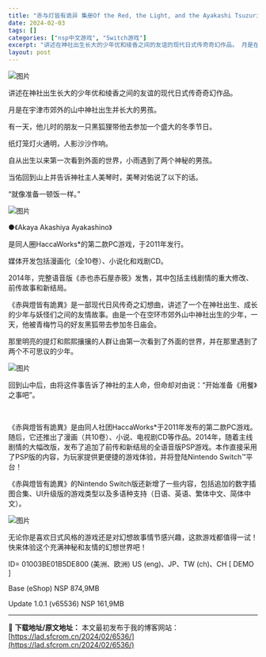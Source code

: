 ```yaml
---
title: "赤与灯皆有诡异 集册Of the Red, the Light, and the Ayakashi Tsuzuri NSP中文"
date: 2024-02-03
tags: []
categories: ["nsp中文游戏", "Switch游戏"]
excerpt: "讲述在神社出生长大的少年优和绫香之间的友谊的现代日式传奇奇幻作品。 月是在宇津市郊外的山中神社出生并长大的男孩。 有一天，他儿时的朋友一只黑狐狸带他去参加一个盛大的冬季节日。 纸灯笼灯火通明，人影沙沙作响。 自从出生以来第一次看到外面的世界，小雨遇到了两个神秘的男孩。 当佑回到山上并告诉神社主人美琴&hellip;"
layout: post
---
```


<img class="rich_pages wxw-img" src="https://lad.sfcrom.cn/wp-content/uploads/2024/02/20240203145017-23865.jpeg" alt="图片" crossorigin="anonymous" data-backh="700" data-backw="432" data-imgfileid="100002308" data-ratio="1.6203703703703705" data-src="https://mmbiz.qpic.cn/sz_mmbiz_jpg/TGCuCrCf9rpEUHIcez4atej2PldibbQ7wqKNjgHsicSzrr8nic1gaB3dOAibNdufOGGE8diblzcOFEszZfuI7kl71kw/640?wx_fmt=jpeg&amp;from=appmsg" data-type="jpeg" data-w="432" data-original-style="width: 100%;height: auto;" data-index="3" data-fail="0" />

讲述在神社出生长大的少年优和绫香之间的友谊的现代日式传奇奇幻作品。

月是在宇津市郊外的山中神社出生并长大的男孩。

有一天，他儿时的朋友一只黑狐狸带他去参加一个盛大的冬季节日。

纸灯笼灯火通明，人影沙沙作响。

自从出生以来第一次看到外面的世界，小雨遇到了两个神秘的男孩。

当佑回到山上并告诉神社主人美琴时，美琴对佑说了以下的话。

“就像准备一顿饭一样。”

<img class="rich_pages wxw-img" src="https://lad.sfcrom.cn/wp-content/uploads/2024/02/20240203145017-3d3c5.jpeg" alt="图片" crossorigin="anonymous" data-imgfileid="100002309" data-ratio="0.562" data-src="https://mmbiz.qpic.cn/sz_mmbiz_jpg/TGCuCrCf9rpEUHIcez4atej2PldibbQ7wAdRV0W9zSIjGS3ElyWPGRibKSQDMbCic8CkUdHXfmCaHevyWx4zLt4Wg/640?wx_fmt=jpeg&amp;from=appmsg" data-type="jpeg" data-w="1000" data-original-style="null" data-index="4" data-fail="0" />

●《Akaya Akashiya Ayakashino》

是同人圈HaccaWorks*的第二款PC游戏，于2011年发行。

媒体开发包括漫画化（全10卷）、小说化和戏剧CD。

2014年，完整语音版《赤也赤石屋赤筱》发售，其中包括主线剧情的重大修改、前传故事和新结局。

《赤與燈皆有詭異》是一部现代日风传奇之幻想曲，讲述了一个在神社出生、成长的少年与妖怪们之间的友情故事。由是一个在空环市郊外山中神社出生的少年，一天，他被青梅竹马的好友黑狐带去参加冬日庙会。

那里明亮的提灯和熙熙攘攘的人群让由第一次看到了外面的世界，并在那里遇到了两个不可思议的少年。

<img class="rich_pages wxw-img" src="https://lad.sfcrom.cn/wp-content/uploads/2024/02/20240203145017-34f09.jpeg" alt="图片" crossorigin="anonymous" data-imgfileid="100002312" data-ratio="0.562" data-src="https://mmbiz.qpic.cn/sz_mmbiz_jpg/TGCuCrCf9rpEUHIcez4atej2PldibbQ7wcibMvdJDzDibvcPlKVnXbn190gyCQ45wLZ2OdC0CvqIbK4nJX7bIBJSw/640?wx_fmt=jpeg&amp;from=appmsg" data-type="jpeg" data-w="1000" data-original-style="letter-spacing: 0.578px;text-wrap: wrap;" data-index="5" data-fail="0" />

回到山中后，由将这件事告诉了神社的主人命，但命却对由说：“开始准备《用餐》之事吧”。

&nbsp;

《赤與燈皆有詭異》是由同人社团HaccaWorks*于2011年发布的第二款PC游戏。随后，它还推出了漫画（共10卷）、小说、电视剧CD等作品。2014年，随着主线剧情的大幅改版，发布了追加了前传和新结局的全语音版PSP游戏。本作直接采用了PSP版的内容，为玩家提供更便捷的游戏体验，并将登陆Nintendo Switch™平台！

《赤與燈皆有詭異》的Nintendo Switch版还新增了一些内容，包括追加的数字插图合集、UI升级版的游戏类型以及多语种支持（日语、英语、繁体中文、简体中文）。

<img class="rich_pages wxw-img" src="https://lad.sfcrom.cn/wp-content/uploads/2024/02/20240203145017-8b3fe.jpeg" alt="图片" crossorigin="anonymous" data-imgfileid="100002311" data-ratio="0.562" data-src="https://mmbiz.qpic.cn/sz_mmbiz_jpg/TGCuCrCf9rpEUHIcez4atej2PldibbQ7wLZDMvh7VjTqPlCXuQ0RzdLqDT2LibKk5OaWPl2rMTibhaO1yCqWCRZibQ/640?wx_fmt=jpeg&amp;from=appmsg" data-type="jpeg" data-w="1000" data-original-style="null" data-index="6" data-fail="0" />

无论你是喜欢日式风格的游戏还是对幻想故事情节感兴趣，这款游戏都值得一试！快来体验这个充满神秘和友情的幻想世界吧！

ID= 01003BE01B5DE800 (美洲、欧洲) US (eng)、JP、TW (ch)、CH [ DEMO ]

Base (eShop) NSP 874,9MB

Update 1.0.1 (v65536) NSP 161,9MB

---
📖 **下载地址/原文地址：** 本文最初发布于我的博客网站：[https://lad.sfcrom.cn/2024/02/6536/](https://lad.sfcrom.cn/2024/02/6536/)
